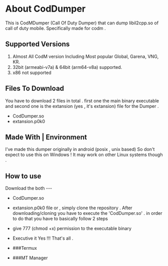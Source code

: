
# About CodDumper
This is CodMDumper (Call Of Duty Dumper) that can dump libil2cpp.so of call of duty mobile.
Specifically made for codm .

## Supported Versions
1) Almost All CodM version Including Most popular Global, Garena, VNG, KR. 
2) 32bit (armeabi-v7a) & 64bit (arm64-v8a) supported.
3) x86 not supported

## Files To Download
You have to download 2 files in total . first one the main binary executable and
second one is the extansion (yes , it's extansion) file for the Dumper .
 * CodDumper.so
 * extansion.p0k0

## Made With | Environment
I've made this dumper originally in android (posix , unix based)
So don't expect to use this on Windows ! 
It may work on other Linux systems though .

## How to use
Download the both ---
   * CodDumper.so
   * extansion.p0k0
file or , simply clone the repository .
After downloading/cloning you have to execute the 'CodDumper.so' . in order to
do that you have to basically follow 2 steps 
  * give 777 (chmod +x) permission to the executable binary 
  * Executive it
Yes !!! That's all .
* ###Termux

* ###MT Manager

